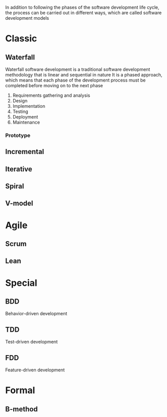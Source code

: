 In addition to following the phases of the software development life cycle, the process can be carried out in different ways, which are called software development models
# Classic
## Waterfall
Waterfall software development is a traditional software development methodology that is linear and sequential in nature
It is a phased approach, which means that each phase of the development process must be completed before moving on to the next phase

1. Requirements gathering and analysis
2. Design
3. Implementation
4. Testing
5. Deployment
6. Maintenance
### Prototype

## Incremental

## Iterative

## Spiral

## V-model
# Agile
## Scrum

## Lean

# Special
## BDD
Behavior-driven development
## TDD
Test-driven development
## FDD
Feature-driven development
# Formal
## B-method
<!--stackedit_data:
eyJoaXN0b3J5IjpbNjA5NzIxMDA4XX0=
-->